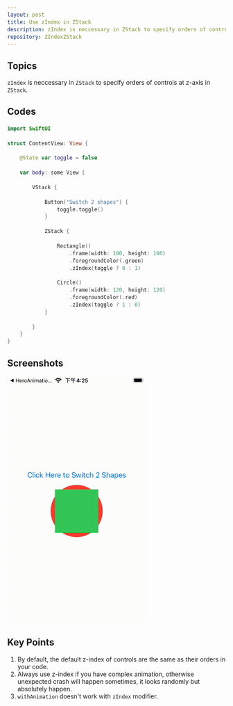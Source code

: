 ```yaml
---
layout: post
title: Use zIndex in ZStack
description: zIndex is neccessary in ZStack to specify orders of controls at z-axis in ZStack.
repository: ZIndexZStack
---
```


## Topics

`zIndex` is neccessary in `ZStack` to specify orders of controls at z-axis in `ZStack`.

## Codes

```swift
import SwiftUI

struct ContentView: View {
    
    @State var toggle = false
    
    var body: some View {
    
        VStack {
            
            Button("Switch 2 shapes") {
                toggle.toggle()
            }
         
            ZStack {
                
                Rectangle()
                    .frame(width: 100, height: 100)
                    .foregroundColor(.green)
                    .zIndex(toggle ? 0 : 1)
                
                Circle()
                    .frame(width: 120, height: 120)
                    .foregroundColor(.red)
                    .zIndex(toggle ? 1 : 0)
            }
            
        }
    }
}
```

## Screenshots

![Z-Index ZStack](/assets/2021-04-26-zindex-zstack.gif)

## Key Points

1. By default, the default z-index of controls are the same as their orders in your code.
1. Always use z-index if you have complex animation, otherwise unexpected crash will happen sometimes, it looks randomly but absolutely happen.
1. `withAnimation` doesn't work with `zIndex` modifier.
